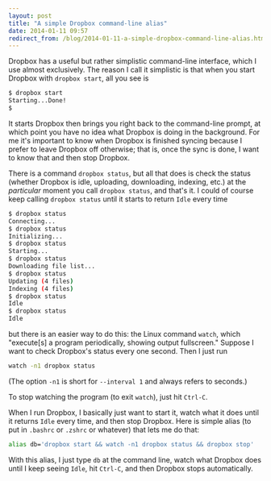 ```yaml
---
layout: post
title: "A simple Dropbox command-line alias"
date: 2014-01-11 09:57
redirect_from: /blog/2014-01-11-a-simple-dropbox-command-line-alias.html
---
```


Dropbox has a useful but rather simplistic command-line interface, which I use
almost exclusively. The reason I call it simplistic is that when you start
Dropbox with `dropbox start`, all you see is

```bash
$ dropbox start
Starting...Done!
$
```

It starts Dropbox then brings you right back to the command-line prompt, at
which point you have no idea what Dropbox is doing in the background. For me
it's important to know when Dropbox is finished syncing because I prefer to
leave Dropbox off otherwise; that is, once the sync is done, I want to know
that and then stop Dropbox.

There is a command `dropbox status`, but all that does is check the status
(whether Dropbox is idle, uploading, downloading, indexing, etc.) at the
*particular* moment you call `dropbox status`, and that's it. I could of
course keep calling `dropbox status` until it starts to return `Idle` every
time

```bash
$ dropbox status
Connecting...
$ dropbox status
Initializing...
$ dropbox status
Starting...
$ dropbox status
Downloading file list...
$ dropbox status
Updating (4 files)
Indexing (4 files)
$ dropbox status
Idle
$ dropbox status
Idle
```

but there is an easier way to do this: the Linux command `watch`, which
"execute[s] a program periodically, showing output fullscreen." Suppose I want
to check Dropbox's status every one second. Then I just run

```bash
watch -n1 dropbox status
```

(The option `-n1` is short for `--interval 1` and always refers to seconds.)

To stop watching the program (to exit `watch`), just hit `Ctrl-C`.

When I run Dropbox, I basically just want to start it, watch what it does until
it returns `Idle` every time, and then stop Dropbox. Here is simple alias (to
put in `.bashrc` or `.zshrc` or whatever) that lets me do that:

```bash
alias db='dropbox start && watch -n1 dropbox status && dropbox stop'
```

With this alias, I just type `db` at the command line, watch what Dropbox does
until I keep seeing `Idle`, hit `Ctrl-C`, and then Dropbox stops automatically.
